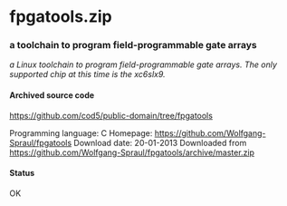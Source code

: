 # fpgatools.zip #

### a toolchain to program field-programmable gate arrays ###

*a Linux toolchain to program field-programmable gate arrays. The only supported chip at this time is the xc6slx9.*

#### Archived source code ####
https://github.com/cod5/public-domain/tree/fpgatools

Programming language: C
Homepage: https://github.com/Wolfgang-Spraul/fpgatools
Download date: 20-01-2013
Downloaded from https://github.com/Wolfgang-Spraul/fpgatools/archive/master.zip

#### Status ####
OK

